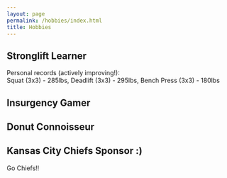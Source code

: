 ```yaml
---
layout: page
permalink: /hobbies/index.html
title: Hobbies
---
```



## Stronglift Learner

Personal records (actively improving!):<br> Squat (3x3) - 285lbs, Deadlift (3x3) - 295lbs, Bench Press (3x3) - 180lbs

## Insurgency Gamer

## Donut Connoisseur

## Kansas City Chiefs Sponsor :)

Go Chiefs!!